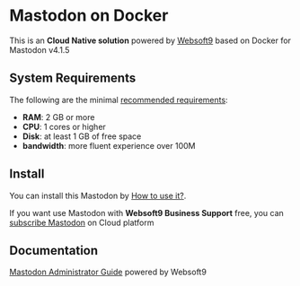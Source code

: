 # Mastodon on Docker  

This is an **Cloud Native solution** powered by [Websoft9](https://www.websoft9.com) based on Docker for Mastodon v4.1.5

## System Requirements

The following are the minimal [recommended requirements](https://docs.joinmastodon.org/admin/install/#pre-requisites):

* **RAM**: 2 GB or more
* **CPU**: 1 cores or higher
* **Disk**: at least 1 GB of free space
* **bandwidth**: more fluent experience over 100M  

## Install

You can install this Mastodon by [How to use it?](https://github.com/Websoft9/docker-library#how-to-use-it).   

If you want use Mastodon with **Websoft9 Business Support** free, you can [subscribe Mastodon](https://www.websoft9.com/apps) on Cloud platform

## Documentation

[Mastodon Administrator Guide](https://support.websoft9.com/docs/mastodon) powered by Websoft9
